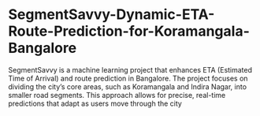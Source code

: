 # SegmentSavvy-Dynamic-ETA-Route-Prediction-for-Koramangala-Bangalore
SegmentSavvy is a machine learning project that enhances ETA (Estimated Time of Arrival) and route prediction in Bangalore. The project focuses on dividing the city’s core areas, such as Koramangala and Indira Nagar, into smaller road segments. This approach allows for precise, real-time predictions that adapt as users move through the city
